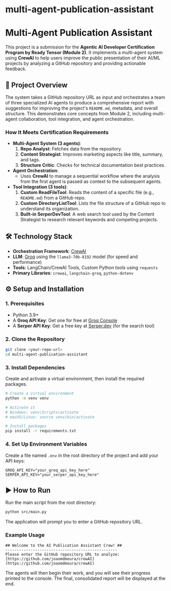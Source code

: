 # multi-agent-publication-assistant
# Multi-Agent Publication Assistant

This project is a submission for the **Agentic AI Developer Certification Program by Ready Tensor (Module 2)**. It implements a multi-agent system using **CrewAI** to help users improve the public presentation of their AI/ML projects by analyzing a GitHub repository and providing actionable feedback.

## 🚀 Project Overview

The system takes a GitHub repository URL as input and orchestrates a team of three specialized AI agents to produce a comprehensive report with suggestions for improving the project's `README.md`, metadata, and overall structure. This demonstrates core concepts from Module 2, including multi-agent collaboration, tool integration, and agent orchestration.

### How It Meets Certification Requirements
-   **Multi-Agent System (3 agents)**:
    1.  **Repo Analyst**: Fetches data from the repository.
    2.  **Content Strategist**: Improves marketing aspects like title, summary, and tags.
    3.  **Structure Critic**: Checks for technical documentation best practices.
-   **Agent Orchestration**:
    -   Uses **CrewAI** to manage a sequential workflow where the analysis from the first agent is passed as context to the subsequent agents.
-   **Tool Integration (3 tools)**:
    1.  **Custom ReadFileTool**: Reads the content of a specific file (e.g., `README.md`) from a GitHub repo.
    2.  **Custom DirectoryListTool**: Lists the file structure of a GitHub repo to understand its organization.
    3.  **Built-in SerperDevTool**: A web search tool used by the Content Strategist to research relevant keywords and competing projects.

## 🛠️ Technology Stack

-   **Orchestration Framework**: [CrewAI](https://www.crewai.com/)
-   **LLM**: [Groq](https://groq.com/) using the `llama3-70b-8192` model (for speed and performance)
-   **Tools**: LangChain/CrewAI Tools, Custom Python tools using `requests`
-   **Primary Libraries**: `crewai`, `langchain-groq`, `python-dotenv`

## ⚙️ Setup and Installation

### 1. Prerequisites
-   Python 3.9+
-   A **Groq API Key**: Get one for free at [Groq Console](https://console.groq.com/keys)
-   A **Serper API Key**: Get a free key at [Serper.dev](https://serper.dev/) (for the search tool)

### 2. Clone the Repository
```bash
git clone <your-repo-url>
cd multi-agent-publication-assistant
```

### 3. Install Dependencies
Create and activate a virtual environment, then install the required packages.
```bash
# Create a virtual environment
python -m venv venv

# Activate it
# Windows: venv\Scripts\activate
# macOS/Linux: source venv/bin/activate

# Install packages
pip install -r requirements.txt
```

### 4. Set Up Environment Variables
Create a file named `.env` in the root directory of the project and add your API keys:
```
GROQ_API_KEY="your_groq_api_key_here"
SERPER_API_KEY="your_serper_api_key_here"
```

## ▶️ How to Run

Run the main script from the root directory:
```bash
python src/main.py
```
The application will prompt you to enter a GitHub repository URL.

### Example Usage
```
## Welcome to the AI Publication Assistant Crew! ##
-------------------------------------------------
Please enter the GitHub repository URL to analyze: [https://github.com/joaomdmoura/crewAI](https://github.com/joaomdmoura/crewAI)
```

The agents will then begin their work, and you will see their progress printed to the console. The final, consolidated report will be displayed at the end.
